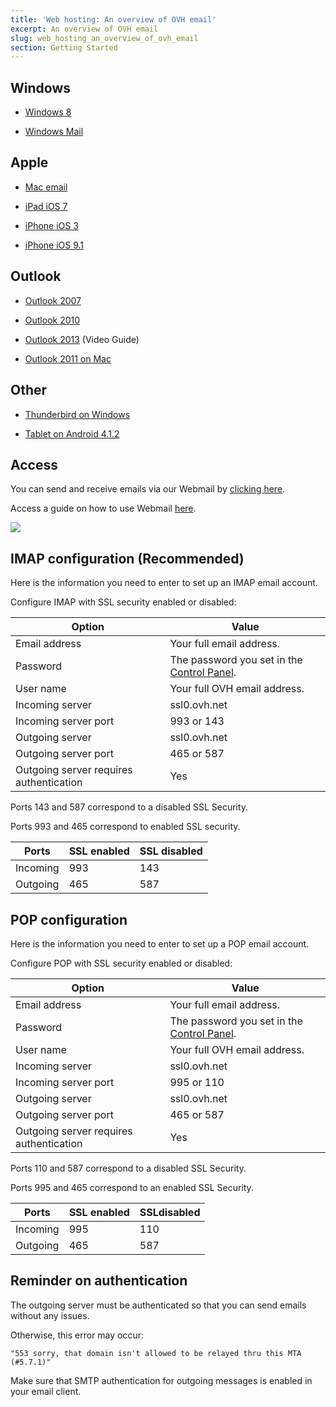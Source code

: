 ```yaml
---
title: 'Web hosting: An overview of OVH email'
excerpt: An overview of OVH email
slug: web_hosting_an_overview_of_ovh_email
section: Getting Started
---
```



## Windows

- [Windows 8](https://www.ovh.co.uk/fr/hosting/guides/g1281.mail_mutualise_guide_configuration_sous_windows_8)

- [Windows Mail](https://www.ovh.co.uk/fr/hosting/guides/g1300.mail_mutualise_guide_configuration_windows_mail)




## Apple

- [Mac email](https://www.ovh.co.uk/fr/hosting/guides/g1287.mail_mutualise_guide_configuration_mail_de_mac)

- [iPad iOS 7](https://www.ovh.co.uk/hosting/guides/g1348.mail_mutualise_guide_configuration_sous_ipad_ios_7)

- [iPhone iOS 3](https://www.ovh.co.uk/fr/hosting/guides/g1296.mail_mutualise_guide_configuration_iphone_ios_3)

- [iPhone iOS 9.1](https://www.ovh.co.uk/fr/hosting/guides/g2004.mail_mutualise_guide_configuration_iphone_ios_91)




## Outlook

- [Outlook 2007](https://www.ovh.co.uk/fr/hosting/guides/g1298.mail_mutualise_guide_configuration_outlook_2007)

- [Outlook 2010](https://www.ovh.co.uk/fr/hosting/guides/g1299.mail_mutualise_guide_configuration_outlook_2010)

- [Outlook 2013](https://www.ovh.co.uk/fr/hosting/guides/g1286.mail_mutualise_guide_configuration_outlook_2013) (Video Guide)

- [Outlook 2011 on Mac](https://www.ovh.co.uk/fr/hosting/guides/g1345.mail_mutualise_guide_configuration_outlook_2011_sur_mac)




## Other

- [Thunderbird on Windows](https://www.ovh.co.uk/fr/hosting/guides/g1297.mail_mutualise_guide_de_configuration_pour_thunderbird)

- [Tablet on Android 4.1.2](https://www.ovh.co.uk/fr/hosting/guides/g1283.mail_mutualise_guide_configuration_sous_tablette_android_412)




## Access
You can send and receive emails via our Webmail by [clicking here](https://ssl0.ovh.net/en/:).

Access a guide on how to use Webmail [here](https://www.ovh.co.uk/fr/hosting/guides/g1302.webmail_guide_utilisation_roundcube).

![](images/img_2007.jpg)




## IMAP configuration (Recommended)
Here is the information you need to enter to set up an IMAP email account.

Configure IMAP with SSL security enabled or disabled:

|Option|Value|
|---|---|
|Email address|Your full email address.|
|Password|The password you set in the [Control Panel](https://www.ovh.com/manager/web/login.html).|
|User name|Your full OVH email address.|
|Incoming server|ssl0.ovh.net|
|Incoming server port|993 or 143|
|Outgoing server|ssl0.ovh.net|
|Outgoing server port|465 or 587|
|Outgoing server requires authentication|Yes|

Ports 143 and 587 correspond to a disabled SSL Security.

Ports 993 and 465 correspond to enabled SSL security. 

|Ports|SSL enabled|SSL disabled|
|---|---|---|
|Incoming|993|143|
|Outgoing|465|587|




## POP configuration
Here is the information you need to enter to set up a POP email account.

Configure POP with SSL security enabled or disabled: 

|Option|Value|
|---|---|
|Email address|Your full email address.|
|Password|The password you set in the [Control Panel](https://www.ovh.com/manager/web/login.html).|
|User name|Your full OVH email address.|
|Incoming server|ssl0.ovh.net|
|Incoming server port|995 or 110|
|Outgoing server|ssl0.ovh.net|
|Outgoing server port|465 or 587|
|Outgoing server requires authentication|Yes|


Ports 110 and 587 correspond to a disabled SSL Security.

Ports 995 and 465 correspond to an enabled SSL Security.

|Ports|SSL enabled|SSLdisabled|
|---|---|---|
|Incoming|995|110|
|Outgoing|465|587|




## Reminder on authentication
The outgoing server must be authenticated so that you can send emails without any issues.

Otherwise, this error may occur:


```
"553 sorry, that domain isn't allowed to be relayed thru this MTA (#5.7.1)"
```



Make sure that SMTP authentication for outgoing messages is enabled in your email client.